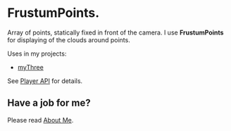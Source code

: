 # FrustumPoints.

Array of points, statically fixed in front of the camera.
I use <b>FrustumPoints</b> for displaying of the clouds around points.

Uses in my projects:
 * [myThree](../myThree)

See [Player API](https://raw.githack.com/anhr/commonNodeJS/master/player/jsdoc/index.html) for details.

 ## Have a job for me?
Please read [About Me](https://anhr.github.io/AboutMe/).
